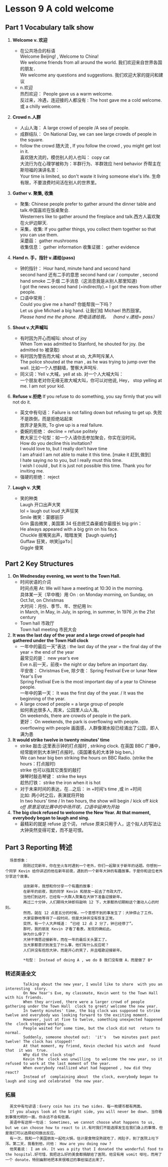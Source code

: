 # Lesson 9 A cold welcome  

## Part 1  Vocabulary talk show

1. **Welcome v. 欢迎**  
      - 在公共场合的标语  
            Welcome Beijing! ,  Welcome to China!  
            We welcome friends from all around the world.   我们欢迎来自世界各国的朋友．  
            We welcome any questions and suggestions.  我们欢迎大家的提问和建议  
      - n.欢迎  
            热烈欢迎： People gave us a warm welcome.  
            反过来，冷遇，连迎接的人都没有 : The host gave me a cold welcome.或 a chilly welcome.  
2. **Crowd n.人群**  
      - 人山人海： A large crowd of people /A sea of people.  
      - 成群结队： On National Day, we can see large crowds of people in the square.  
      - follow the crowd 随大流 ,  If you follow the crowd , you might get lost in it.  
            喜欢随大流的，模仿别人的人也叫： copy cat  
            大流行为在心理学被称为：羊群行为、羊群效应 herd behavior 
            乔帮主在斯坦福的演讲名言：  
                  Your time is limited, so don't waste it living someone else's life. 生命有限，不要浪费时间活在别人的世界里。  
3. **Gather v. 聚集, 收集**  
      - 聚集:  Chinese people prefer to gather around the dinner table and talk.中国喜欢在饭桌聚会.  
            Westerners like to gather around the fireplace and talk.西方人喜欢聚在火炉边聊天.  
      - 采集，收集: If you gather things, you collect them together so that you can use them.  
            采蘑菇： gather mushrooms  
            收集信息：  gather information
            收集证据： gather evidence

4. **Hand  n. 手，指针 v.递给(pass)**  

      - 钟的指针： Hour hand, minute hand and second hand  
            second hand 还有二手的意思   second hand car / computer , second hand smoke 二手烟
            二手消息（这消息我是从别人那里知道)  
            I got the news second hand (=indirectly).= I got the news from other people.   
      - 口语中常用：  
            Could you give me a hand?  你能帮我一下吗？  
            Let us give Michael a big hand.  让我们给 Michael 热烈鼓掌。  
            *Please hand me the phone.  把电话递给我。 （hand v.递给= pass）*  
5. **Shout v.大声喊叫**  
      - 有时因为开心而喊叫: shout of joy  
            When Tom was admitted to Stanford, he shouted for joy. (be admitted to 被录取)
      - 有时因为警告而大喊: shout at sb,  大声呵斥某人   
            The police shouted at the man , as he was trying to jump over the wall. 比如一个人想翻墙，警察大声呵斥.  
      - 同义词：Yell v.大喊，yell at sb. 对一个人大喊大叫：  
            一个朋友老对你无缘无故大喊大叫，你可以对他说, Hey， stop yelling at me. I am not your  kid.  
6. **Refuse v.拒绝**  If you refuse to do something, you say firmly that you will not do it.  
      -  英文中有句话： Failure is not falling down but refusing to get up. 失败不是跌倒，而是拒绝站起来  
            放弃才是失败, To give up is a real failure.  
      - 委婉的拒绝：  decline = refuse politely    
            教大家三个句型：如一个人请你去参加聚会，你实在没时间。  
            How do you decline this invitation?  
            I would love to, but I really don’t have time  
            I am afraid I am not able to make it this time. [make it 赶到,做到]  
            I hate saying no to you, but I really must this time.  
            I wish I could , but it is just not possible this time. Thank you for inviting me.  
      - 强硬的拒绝： reject  
7. **Laugh v. 大笑** 
      - 笑的种类  
            Laugh 开口出声大笑  
            lol = laugh out loud 大声狂笑  
            Smile 微笑：蒙娜丽莎  
            Grin 露齿微笑 , 美国第 34 任总统艾森豪威尔最擅长 big grin：  
                  He always appeared with a big grin on his face.  
            Chuckle 抿嘴笑出声，暗暗发笑 【laugh quietly】  
            Guffaw 狂笑，哄笑|gəˈfɔ:|  
            Giggle 傻笑  

## Part 2  Key Structures

1. **On Wednesday evening, we went to the Town Hall.**    
      - 时间状语的介词   
            时间点用 At:   We will have a meeting at 10:30 in the morning.  
            具体某一天（早中晚）用 On : on Monday morning, on Sunday, on Oct.1st, on Christmas  
            大时间：月份、季节、年、世纪用 In:   
                   in March, in May, in July, in spring, in summer, In 1976 ,in the 21st century  
      - Town hall 市政厅  
            Town hall meeting 市民大会
2. **It was the last day of the year and a large crowd of people had gathered under the Town Hall clock**
      -  一年中的最后一天”表达 :
            the last day of the year =  the final day of the year = the end of the year  
            最常见的是： new year’s eve  
            Eve n.前一天，前夜= the night or day before an important day.  
            平安夜： Christmas Eve, 除夕夜： Spring Festival Eve or lunar New Year's Eve  
            Spring Festival Eve is the most important day of a year to Chinese people.  
            一年中的第一天： It was the first day of the year. / It was the beginning of the year.  
      - A large crowd of people = a large group of people    
            如何表达很多人, 周末，公园里人山人海。  
            On weekends, there are crowds of people in the park.  
            更好： On weekends, the park is overflowing with people.  
            overflowing with people 画面感，人群像潮水般已经涌出了公园，即人满为患  
3. **It would strike twelve in twenty minutes' time**  
      - strike 敲击:这里表示钟的打点报时  , striking clock.
            在英国 BBC 广播中，经常能听到大本钟打点报时。(英国著名的大本钟 big ben。)  
            We can hear big ben striking the hours on BBC Radio. (strike the hours：打点报时)  
            strike 也可以指其它类型的敲打  
            弹琴时敲击琴键： strike the keys  
            趁热打铁： strike the iron when it is hot  
      - 对于未来时间的表达，在…之后： in +时间’s time ,或 in +时间  
            比如: 两小时之后，表演就将开始  
            In two hours’ time / In two hours, the show will begin / kick off
            *kick off  原意足球比赛中的中场开球，口语中延伸为开始*  
4. **The big clock refused to welcome the New Year. At that moment, everybody began to laugh and sing.**  
      - 最精彩的就是 refuse 这个词， refuse 原来只用于人，这个拟人的写法让大钟突然变得可爱，而不是可恨。 

## Part 3 Reporting 转述

      场景想象：  
            刚刚过完新年，你在坐火车时遇到一个老外，你们一起聊关于新年的话题。你想到一个同学 Kevin 给你讲述的他在新年前夜，遇到的一个新年大钟的有趣故事。于是你和这位老外分享这个故事。  

            谈到新年，我想和你分享一个有趣的故事：  
            在新年的前夜，我的同学 Kevin 和朋友一起去了市政大厅。  
            当他们到达时，已经有一大群人聚集在大钟下准备迎接新年。  
            再过二十分钟，人们期待大钟即将敲响 12 下，大家都热切期盼这个激动人心的时刻。  
            然而，就在 12 点差五分的时候，一个意想不到的事发生了：大钟停止了工作。  
            大家安静地等待了一段时间，但是大钟并没有恢复正常。  
            突然，有一个人大声喊道： “已经 12 点 2 分了，钟已经停了”。  
            那时，我的朋友 Kevin 才看了看表，发现的确如此。  
            钟为什么停了？  
            大钟不情愿迎接新年，而在一年的最后关头罢工了。
            当大家都意识到发生了什么事，他们有什么反应呢？  
            人们并没有抱怨大钟，而是开心的笑了，并且唱歌迎接新年。  

            *句型： Instead of doing A , we do B 我们没有做 A，而是做了 B*

### 转述英语全文  

            Talking about the new year, I would like to share  with you an  interesting  story.  
            On New Year's Eve, my classmate, Kevin went to the Town Hall with his friends.  
            When they arrived, there were a larger crowd of people gathering under the Town Hall  clock to greet/ welcome the new year.  
            In twenty minutes' time, the big clock was supposed to strike twelve and everybody was looking forward to the exciting moment.    
            However, just at five to twelve, something unexpected happened  the  clock stopped working.    
            People waited for some time, but the clock did not  return to normal.     
            Suddenly, someone shouted out:  'it's   two minutes past past twelve! The clock has stopped!'    
            At that moment, my friend, Kevin checked his watch and  found that  it was  true.    
            Why did the clock stop?    
            Kevin the  clock was unwilling  to welcome the new year, so it refused to work at the last moment of the year.    
            When everybody reallized what had happened , how did they react?    
            Instead of  complaining about  the clock, everybody began to   laugh and sing and celebrated  the new year.  

### 拓展

      英文中有句谚语：Every coin has its two sides. 每一枚硬币都有两面。  
      If you always look at the bright side, you will never be down. 当你看到事情光明的一面，你永远不会有低潮。  
      英语中有这样一句话： Sometimes, we cannot choose what happens to us, but we can choose how to react to it.有时我们不能选择发生在我们身上的事情，但是我们可以选择如何做出反应。  
      有一次，我和一个美国朋友一起吃火锅，估计是食物没熟就吃了，闹肚子，到了医院上吐下泻。第二天，我看到他，问他： How are you doing now ?  
      他笑着说： I am ok. It was a pity that I donated the wonderful food to the hospital.好可惜，我把这么好的美食都捐献给了医院。他没有用 vomit 呕吐，而用了一个 donate，特别幽默地把本来很难过的事给描述出来了。